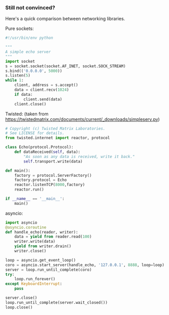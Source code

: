 ### Still not convinced?

Here's a quick comparison between networking libraries.



Pure sockets:
```python
#!/usr/bin/env python 

""" 
A simple echo server 
""" 
import socket 
s = socket.socket(socket.AF_INET, socket.SOCK_STREAM) 
s.bind(('0.0.0.0', 5000)) 
s.listen(5)
while 1: 
    client, address = s.accept() 
    data = client.recv(1024) 
    if data: 
        client.send(data) 
    client.close()
```

Twisted: (taken from https://twistedmatrix.com/documents/current/_downloads/simpleserv.py)

```python
# Copyright (c) Twisted Matrix Laboratories.
# See LICENSE for details.
from twisted.internet import reactor, protocol

class Echo(protocol.Protocol):    
    def dataReceived(self, data):
        "As soon as any data is received, write it back."
        self.transport.write(data)

def main():
    factory = protocol.ServerFactory()
    factory.protocol = Echo
    reactor.listenTCP(8000,factory)
    reactor.run()

if __name__ == '__main__':
    main()
```

asyncio:

```python
import asyncio
@asyncio.coroutine
def handle_echo(reader, writer):
    data = yield from reader.read(100)
    writer.write(data)
    yield from writer.drain()
    writer.close()

loop = asyncio.get_event_loop()
coro = asyncio.start_server(handle_echo, '127.0.0.1', 8888, loop=loop)
server = loop.run_until_complete(coro)
try:
    loop.run_forever()
except KeyboardInterrupt:
    pass

server.close()
loop.run_until_complete(server.wait_closed())
loop.close()
```



